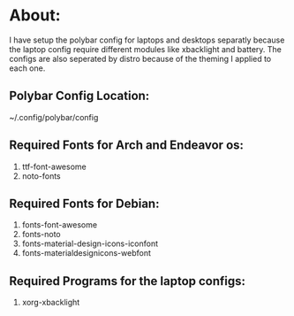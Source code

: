 # About:
I have setup the polybar config for laptops and desktops separatly because the laptop config require different modules like xbacklight and battery. The configs are also seperated by distro because of the theming I applied to each one.  

## Polybar Config Location:
~/.config/polybar/config

## Required Fonts for Arch and Endeavor os:
1. ttf-font-awesome
2. noto-fonts

## Required Fonts for Debian:
1. fonts-font-awesome
2. fonts-noto
3. fonts-material-design-icons-iconfont
4. fonts-materialdesignicons-webfont

## Required Programs for the laptop configs:
1. xorg-xbacklight
